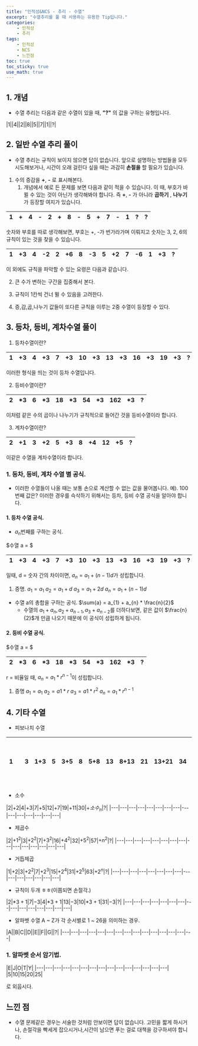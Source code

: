 ```yaml
---
title: "인적성&NCS - 추리 - 수열"
excerpt: "수열추리를 풀 때 사용하는 유용한 Tip입니다."
categories:
    - 인적성
    - 추리
tags:
    - 인적성
    - NCS
    - 느낀점
toc: true
toc_sticky: true
use_math: true
---
```


## 1. 개념
* 수열 추리는 다음과 같은 수열이 있을 때, **"?"** 의 값을 구하는 유형입니다.

|1||4||2||8||5||7||1||?|

## 2. 일반 수열 추리 풀이
* 수열 추리는 규칙이 보이지 않으면 답이 없습니다. 앞으로 설명하는 방법들을 모두 시도해보거나, 시간이 오래 걸린다 싶을 때는 과감히 **손절을** 할 필요가 있습니다.

1. 수의 증감을 **+**, **-** 로 표시해본다.
    1. 개념에서 예로 든 문제를 보면 다음과 같이 적을 수 있습니다.
    이 때, 부호가 바뀔 수 있는 것이 아닌가 생각해봐야 합니다. 즉 **+**, **-** 가 아니라 **곱하기** , **나누기** 가 등장할 여지가 있습니다. 

|1|+|4|-|2|+|8|-|5|+|7|-|1|?|?|
|---|---|---|---|---|---|---|---|---|---|---|---|---|---|---|

숫자와 부호를 따로 생각해보면, 
부호는 +, -가 번가라가며 이뤄지고
숫자는 3, 2, 6의 규칙이 있는 것을 찾을 수 있습니다.

|1|+3|4|-2|2|+6|8|-3|5|+2|7|-6|1|+3|?|
|---|---|---|---|---|---|---|---|---|---|---|---|---|---|---|

이 외에도 규칙을 파악할 수 있는 요령은 다음과 같습니다.

2. 큰 수가 변하는 구간을 집중해서 본다.

3. 규칙이 1칸씩 건너 뛸 수 있음을 고려한다.
4. 증,감,곱,나누기 값들이 또다른 규칙을 이루는 2중 수열이 등장할 수 있다.

## 3. 등차, 등비, 계차수열 풀이

1. 등차수열이란?

|1|+3|4|+3|7|+3|10|+3|13|+3|16|+3|19|+3|?|
|---|---|---|---|---|---|---|---|---|---|---|---|---|---|---|

이러한 형식을 띄는 것이 등차 수열입니다.

2. 등비수열이란?

|2|*3|6|*3|18|*3|54|*3|162|*3|?|
|---|---|---|---|---|---|---|---|---|---|---|

이처럼 같은 수의 곱이나 나누기가 규칙적으로 들어간 것을 등비수열이라 합니다.

3. 계차수열이란?

|2|+1|3|+2|5|+3|8|+4|12|+5|?|
|---|---|---|---|---|---|---|---|---|---|---|

이같은 수열을 계차수열이라 합니다.

### 1. 등차, 등비, 계차 수열 별 공식.
* 이러한 수열들이 나올 때는 보통 손으로 계산할 수 없는 값을 물어봅니다.
예). 100번째 값은?
이러한 경우를 슥삭하기 위해서는 등차, 등비 수열 공식을 알아야 합니다.


#### 1. 등차 수열 공식.

* $a_{n}$번째를 구하는 공식. 

$수열 a = $

|1|+3|4|+3|7|+3|10|+3|13|+3|16|+3|19|+3|?|
|---|---|---|---|---|---|---|---|---|---|---|---|---|---|---|

일때, 
d = 숫자 간의 차이이면,
$a_{n} = a_{1} + (n-1)d$가 성립합니다.

1. 증명.
$a_{1} = a_{1}$
$a_{2} = a_{1} + d$
$a_{3} = a_{1} + 2d$
$a_{n} = a_{1} + (n-1)d$

* 수열 a의 총합을 구하는 공식.
$\sum{a} = a_{1} + a_{n} * \frac{n}{2}$
    * 수열의 $a_{1} + a_{n}, a_{2} + a_{n-1}, a_{3} + a_{n-2}$를 더하다보면, 같은 값이 $\frac{n}{2}$개 만큼 나오기 때문에 이 공식이 성립하게 됩니다. 

#### 2. 등비 수열 공식.

$수열 a = $


|2|*3|6|*3|18|*3|54|*3|162|*3|?|
|---|---|---|---|---|---|---|---|---|---|---|

r = 비율일 때,
$a_{n} = a_{1} * r^{n-1}$이 성립합니다.

1. 증명
$a_{1} = a_{1}$
$a_{2}=a{1}*r$
$a_{3} = a{1}*r^{2}$
$a_{n} = a_{1} * r^{n-1}$

## 4. 기타 수열

* 피보나치 수열

|1||3|1+3|5|3+5|8|5+8|13|8+13|21|13+21|34|$a_{n-2}+a_{n-1}$|?|
|---|---|---|---|---|---|---|---|---|---|---|---|---|---|---|

* 소수

|2|+2|4|+3|7|+5|12|+7|19|+11|30|$+소수_{n}$|?|
|---|---|---|---|---|---|---|---|---|---|---|---|---|---|---|

* 제곱수

|2|$+1^2$|3|$+2^2$|7|$+3^2$|16|$+4^2$|32|$+5^2$|57|$+n^{2}$|?|
|---|---|---|---|---|---|---|---|---|---|---|---|---|---|---|

* 거듭제곱

|1|+2|3|$+2^2$|7|$+2^3$|15|$+2^4$|31|$+2^5$|63|$+2^{n}$|?|
|---|---|---|---|---|---|---|---|---|---|---|---|---|---|---|

* 규칙이 두개 ㅎㅎ(이쯤되면 손절각.)

|2|$*3+1$|7|$-3$|4|$*3+1$|13|$-3$|10|$*3+1$|31|$-3$|?|
|---|---|---|---|---|---|---|---|---|---|---|---|---|---|---|

* 알파벳 수열
A ~ Z가 각 순서별로 1 ~ 26을 의미하는 경우.

|A||B|C||D||E||F||G||?|
|---|---|---|---|---|---|---|---|---|---|---|---|---|---|---|

### 1. 알파벳 순서 암기법.
|E|J|O|T|Y|
|---|---|---|---|---|---|---|---|---|---|---|---|---|---|---|
|5|10|15|20|25|

로 외웁시다. 

## 느낀 점
* 수열 문제같은 경우는 서술한 것처럼 안보이면 답이 없습니다. 고민을 짧게 하시거나, 손절각을 빡세게 잡으시거나,시간이 남으면 푸는 걸로 대책을 강구하셔야 합니다.